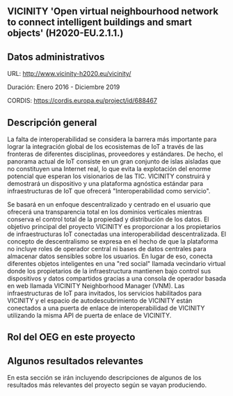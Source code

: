 ## VICINITY 'Open virtual neighbourhood network to connect intelligent buildings and smart objects' (H2020-EU.2.1.1.)



## Datos administrativos

URL: http://www.vicinity-h2020.eu/vicinity/

Duración: Enero 2016 - Diciembre 2019

CORDIS: https://cordis.europa.eu/project/id/688467



## Descripción general

La falta de interoperabilidad se considera la barrera más importante para lograr la integración global de los ecosistemas de IoT a través de las fronteras de diferentes disciplinas, proveedores y estándares. De hecho, el panorama actual de IoT consiste en un gran conjunto de islas aisladas que no constituyen una Internet real, lo que evita la explotación del enorme potencial que esperan los visionarios de las TIC. VICINITY construirá y demostrará un dispositivo y una plataforma agnóstica estándar para infraestructuras de IoT que ofrecerá "Interoperabilidad como servicio". 

Se basará en un enfoque descentralizado y centrado en el usuario que ofrecerá una transparencia total en los dominios verticales mientras conserva el control total de la propiedad y distribución de los datos. El objetivo principal del proyecto VICINITY es proporcionar a los propietarios de infraestructuras IoT conectadas una interoperabilidad descentralizada. El concepto de descentralismo se expresa en el hecho de que la plataforma no incluye roles de operador central ni bases de datos centrales para almacenar datos sensibles sobre los usuarios. En lugar de eso, conecta diferentes objetos inteligentes en una "red social" llamada vecindario virtual donde los propietarios de la infraestructura mantienen bajo control sus dispositivos y datos compartidos gracias a una consola de operador basada en web llamada VICINITY Neighborhood Manager (VNM). Las infraestructuras de IoT para invitados, los servicios habilitados para VICINITY y el espacio de autodescubrimiento de VICINITY están conectados a una puerta de enlace de interoperabilidad de VICINITY utilizando la misma API de puerta de enlace de VICINITY.



## Rol del OEG en este proyecto





## Algunos resultados relevantes
En esta sección se irán incluyendo descripciones de algunos de los resultados más relevantes del proyecto según se vayan produciendo.

